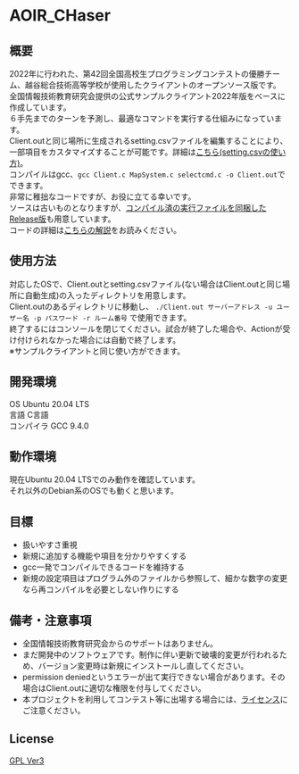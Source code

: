 # AOIR_CHaser
## 概要
2022年に行われた、第42回全国高校生プログラミングコンテストの優勝チーム、越谷総合技術高等学校が使用したクライアントのオープンソース版です。  
全国情報技術教育研究会提供の公式サンプルクライアント2022年版をベースに作成しています。  
６手先までのターンを予測し、最適なコマンドを実行する仕組みになっています。  
Client.outと同じ場所に生成されるsetting.csvファイルを編集することにより、一部項目をカスタマイズすることが可能です。詳細は[こちら(setting.csvの使い方)](docs/setting_method.md)。  
コンパイルはgcc、`gcc Client.c MapSystem.c selectcmd.c -o Client.out`でできます。  
非常に稚拙なコードですが、お役に立てる幸いです。  
ソースは古いものとなりますが、[コンパイル済の実行ファイルを同梱したRelease版](https://github.com/SousiOmine/AOIR_CHaser/releases)も用意しています。  
コードの詳細は[こちらの解説](docs/commentary.md)をお読みください。

## 使用方法  
対応したOSで、Client.outとsetting.csvファイル(ない場合はClient.outと同じ場所に自動生成)の入ったディレクトリを用意します。  
Client.outのあるディレクトリに移動し、 `./Client.out サーバーアドレス -u ユーザー名 -p パスワード -r ルーム番号` で使用できます。  
終了するにはコンソールを閉じてください。試合が終了した場合や、Actionが受け付けられなかった場合には自動で終了します。  
※サンプルクライアントと同じ使い方ができます。

## 開発環境  
OS Ubuntu 20.04 LTS  
言語 C言語  
コンパイラ GCC 9.4.0  

## 動作環境  
現在Ubuntu 20.04 LTSでのみ動作を確認しています。  
それ以外のDebian系のOSでも動くと思います。  

## 目標
- 扱いやすさ重視
- 新規に追加する機能や項目を分かりやすくする
- gcc一発でコンパイルできるコードを維持する
- 新規の設定項目はプログラム外のファイルから参照して、細かな数字の変更なら再コンパイルを必要としない作りにする  

## 備考・注意事項  
- 全国情報技術教育研究会からのサポートはありません。  
- まだ開発中のソフトウェアです。制作に伴い更新で破壊的変更が行われるため、バージョン変更時は新規にインストールし直してください。
- permission deniedというエラーが出て実行できない場合があります。その場合はClient.outに適切な権限を付与してください。  
- 本プロジェクトを利用してコンテスト等に出場する場合には、[ライセンス](license)にご注意ください。  

## License  
[GPL Ver3](license)  

